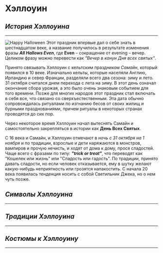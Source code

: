 # **Хэллоуин**

## _История Хэллоуина_
---
![Happy Halloween](2.jpeg)
Этот праздник впервые дал о себе знать в шестнадцатом веке, а название получилось в результате изменения фразы **_All Hallows Even_**, где __Even__ – сокращение от evening – вечер. Целиком фразу можно перевести как *"Вечер в канун Дня всех святых"*.

Принято связывать Хэллоуин с кельтским праздником _Самайн_, который появился в 10 веке. Изначально кельты, которые населяли Англию, Ирландию и север Франции, разделяли всего два сезона: зиму и лето. 31 октября считался днем перехода с лета на зиму. В этот день означал окончание сбора урожая, а это было очень знаковым событием для того времени. Позже для многих народов этот праздник стал включать в себя все, что связано со сверхъестественным. Эта дата обычно сопровождалась ритуалами по изгнанию бесов от своих жилищ и бурными празднованиями, причем ритуалы в некоторых странах проводятся до сих пор.

Через некоторое время Хэллоуин начал вытеснять Самайн и самостоятельно закрепляться в истории как **День Всех Святых**.

С 16 века и Самайн, и Хэллоуин отмечают в _ночь с 31 октября на 1 ноября_ и по традиции, взрослые и дети наряжаются в монстров, вампиров и прочую нечисть, и ходят от дома к дому, прося сладостей. Чаще всего с фразами по типу: _**"trick or treat"**_, что переводят как "Кошелек или жизнь" или "Сладость или гадость". По традиции, принято давать сладости, но если человек отказывается, ему в шутку желают какую-нибудь неприятность или грозятся напакостить. С начала 20 века появилась тенденция носить с собой Светильник Джека, но о нем чуть позже.

## _Символы Хэллоуина_
---

## _Традиции Хэллоуина_
---

## _Костюмы к Хэллоуину_
---

